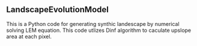 ## LandscapeEvolutionModel
This is a Python code for generating synthic landescape by numerical solving LEM equation. This code utlizes Dinf algorithm to caculate upslope area at each pixel. 